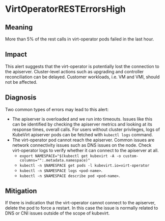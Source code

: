 # VirtOperatorRESTErrorsHigh 

## Meaning

More than 5% of the rest calls in virt-operator pods failed in the last hour.

## Impact

This alert suggests that the virt-operator is potentially lost the connection to the apiserver. Cluster-level actions such as upgrading and controller reconciliation can be delayed. Customer workloads, i.e. VM and VMI, should not be affected.

## Diagnosis

Two common types of errors may lead to this alert:
- The apiserver is overloaded and we run into timeouts. Issues like this can be identified by checking the apiserver metrics and looking at its response times, overall calls.  For users without cluster privileges, logs of KubeVirt apiserver pods can be fetched with `kubectl logs` command.
- The virt-operator pod cannot reach the apiserver. Common issues are network connectivity issues such as DNS issues on the node. Check virt-operator logs to verify whether it can connect to the apiserver at all.
    - `export NAMESPACE="$(kubectl get kubevirt -A -o custom-columns="":.metadata.namespace)"`
    - `kubectl -n $NAMESPACE get pods -l kubevirt.io=virt-operator`
    - `kubectl -n $NAMESPACE logs <pod-name>`.
    - `kubectl -n $NAMESPACE describe pod <pod-name>`.

## Mitigation

If there is indication that the virt-operator cannot connect to the apiserver, delete the pod to force a restart. In this case the issue is normally related to DNS or CNI issues outside of the scope of kubevirt.

